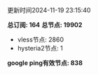 更新时间2024-11-19 23:15:40

**总订阅: 164**
**总节点: 19902**
- vless节点: 2860
- hysteria2节点: 1

**google ping有效节点: 838**
